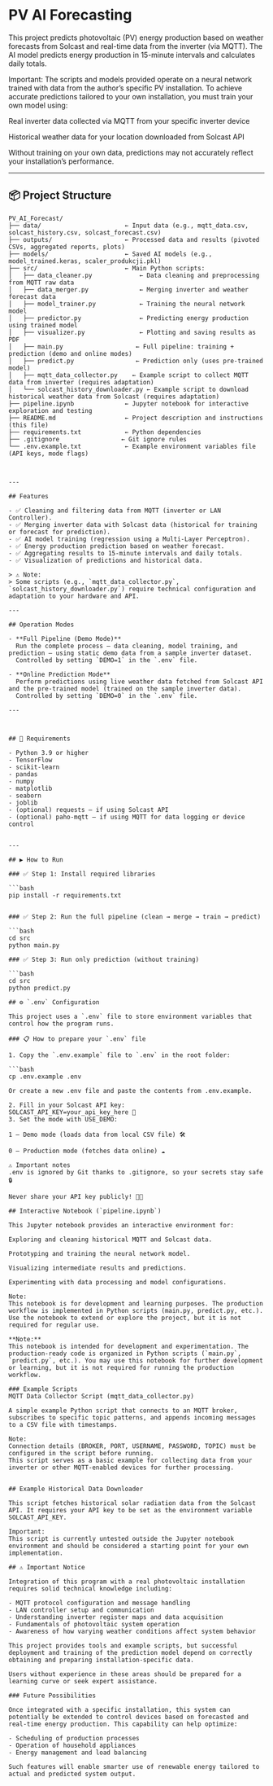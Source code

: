 # PV AI Forecasting
This project predicts photovoltaic (PV) energy production based on weather forecasts from Solcast and real-time data from the inverter (via MQTT). The AI model predicts energy production in 15-minute intervals and calculates daily totals.

Important:
The scripts and models provided operate on a neural network trained with data from the author’s specific PV installation.
To achieve accurate predictions tailored to your own installation, you must train your own model using:

Real inverter data collected via MQTT from your specific inverter device

Historical weather data for your location downloaded from Solcast API

Without training on your own data, predictions may not accurately reflect your installation’s performance.

---

## 📦 Project Structure
```
PV_AI_Forecast/
├── data/                       ← Input data (e.g., mqtt_data.csv, solcast_history.csv, solcast_forecast.csv)
├── outputs/                    ← Processed data and results (pivoted CSVs, aggregated reports, plots)
├── models/                     ← Saved AI models (e.g., model_trained.keras, scaler_produkcji.pkl)
├── src/                        ← Main Python scripts:
│   ├── data_cleaner.py             ← Data cleaning and preprocessing from MQTT raw data
│   ├── data_merger.py              ← Merging inverter and weather forecast data
│   ├── model_trainer.py            ← Training the neural network model
│   ├── predictor.py                ← Predicting energy production using trained model
│   ├── visualizer.py               ← Plotting and saving results as PDF
│   ├── main.py                    ← Full pipeline: training + prediction (demo and online modes)
│   ├── predict.py                 ← Prediction only (uses pre-trained model)
│   ├── mqtt_data_collector.py    ← Example script to collect MQTT data from inverter (requires adaptation)
│   └── solcast_history_downloader.py ← Example script to download historical weather data from Solcast (requires adaptation)
├── pipeline.ipynb              ← Jupyter notebook for interactive exploration and testing
├── README.md                   ← Project description and instructions (this file)
├── requirements.txt            ← Python dependencies
├── .gitignore                 ← Git ignore rules
└── .env.example.txt            ← Example environment variables file (API keys, mode flags)

  

---

## Features

- ✅ Cleaning and filtering data from MQTT (inverter or LAN Controller).  
- ✅ Merging inverter data with Solcast data (historical for training or forecast for prediction).  
- ✅ AI model training (regression using a Multi-Layer Perceptron).  
- ✅ Energy production prediction based on weather forecast.  
- ✅ Aggregating results to 15-minute intervals and daily totals.  
- ✅ Visualization of predictions and historical data.  

> ⚠️ Note:  
> Some scripts (e.g., `mqtt_data_collector.py`, `solcast_history_downloader.py`) require technical configuration and adaptation to your hardware and API.

---

## Operation Modes

- **Full Pipeline (Demo Mode)**  
  Run the complete process — data cleaning, model training, and prediction — using static demo data from a sample inverter dataset.  
  Controlled by setting `DEMO=1` in the `.env` file.

- **Online Prediction Mode**  
  Perform predictions using live weather data fetched from Solcast API and the pre-trained model (trained on the sample inverter data).  
  Controlled by setting `DEMO=0` in the `.env` file.

---



## 🔧 Requirements

- Python 3.9 or higher  
- TensorFlow  
- scikit-learn  
- pandas  
- numpy  
- matplotlib  
- seaborn  
- joblib  
- (optional) requests — if using Solcast API  
- (optional) paho-mqtt — if using MQTT for data logging or device control  


---

## ▶️ How to Run

### ✅ Step 1: Install required libraries

```bash
pip install -r requirements.txt


### ✅ Step 2: Run the full pipeline (clean → merge → train → predict)

```bash
cd src
python main.py

### ✅ Step 3: Run only prediction (without training)

```bash
cd src
python predict.py

## ⚙️ `.env` Configuration

This project uses a `.env` file to store environment variables that control how the program runs.

### 📋 How to prepare your `.env` file

1. Copy the `.env.example` file to `.env` in the root folder:

```bash
cp .env.example .env

Or create a new .env file and paste the contents from .env.example.

2. Fill in your Solcast API key:
SOLCAST_API_KEY=your_api_key_here 🔑
3. Set the mode with USE_DEMO:

1 — Demo mode (loads data from local CSV file) 🛠️

0 — Production mode (fetches data online) ☁️

⚠️ Important notes
.env is ignored by Git thanks to .gitignore, so your secrets stay safe 🔒

Never share your API key publicly! 🚫🔑

## Interactive Notebook (`pipeline.ipynb`)

This Jupyter notebook provides an interactive environment for:

Exploring and cleaning historical MQTT and Solcast data.

Prototyping and training the neural network model.

Visualizing intermediate results and predictions.

Experimenting with data processing and model configurations.

Note:
This notebook is for development and learning purposes. The production workflow is implemented in Python scripts (main.py, predict.py, etc.). Use the notebook to extend or explore the project, but it is not required for regular use.

**Note:**  
This notebook is intended for development and experimentation. The production-ready code is organized in Python scripts (`main.py`, `predict.py`, etc.). You may use this notebook for further development or learning, but it is not required for running the production workflow.

### Example Scripts
MQTT Data Collector Script (mqtt_data_collector.py)

A simple example Python script that connects to an MQTT broker, subscribes to specific topic patterns, and appends incoming messages to a CSV file with timestamps.

Note:
Connection details (BROKER, PORT, USERNAME, PASSWORD, TOPIC) must be configured in the script before running.
This script serves as a basic example for collecting data from your inverter or other MQTT-enabled devices for further processing.


## Example Historical Data Downloader

This script fetches historical solar radiation data from the Solcast API. It requires your API key to be set as the environment variable SOLCAST_API_KEY.

Important:
This script is currently untested outside the Jupyter notebook environment and should be considered a starting point for your own implementation.

## ⚠️ Important Notice

Integration of this program with a real photovoltaic installation requires solid technical knowledge including:

- MQTT protocol configuration and message handling  
- LAN controller setup and communication  
- Understanding inverter register maps and data acquisition  
- Fundamentals of photovoltaic system operation  
- Awareness of how varying weather conditions affect system behavior  

This project provides tools and example scripts, but successful deployment and training of the prediction model depend on correctly obtaining and preparing installation-specific data.  

Users without experience in these areas should be prepared for a learning curve or seek expert assistance.

### Future Possibilities

Once integrated with a specific installation, this system can potentially be extended to control devices based on forecasted and real-time energy production. This capability can help optimize:

- Scheduling of production processes  
- Operation of household appliances  
- Energy management and load balancing  

Such features will enable smarter use of renewable energy tailored to actual and predicted system output.
